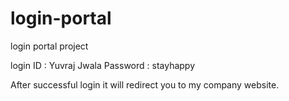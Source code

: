 # login-portal
login portal project


login ID : Yuvraj Jwala
Password : stayhappy



After successful login it will redirect you to my company website.
